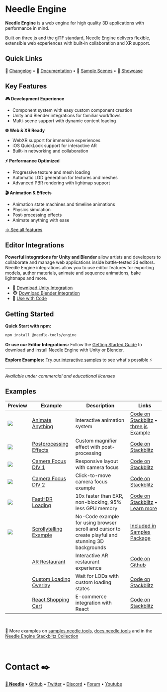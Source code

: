 # Needle Engine 

**Needle Engine** is a web engine for high quality 3D applications with performance in mind.

Built on three.js and the glTF standard, Needle Engine delivers flexible, extensible web experiences with built-in collaboration and XR support.

## Quick Links
🏓 [Changelog](https://github.com/needle-tools/needle-engine-support/releases) • 📑 [Documentation](https://docs.needle.tools) • 🧠 [Sample Scenes](https://samples.needle.tools) • 💎 [Showcase](https://engine.needle.tools/samples/?overlay=showcase)

## Key Features

**🎮 Development Experience**
- Component system with easy custom component creation
- Unity and Blender integrations for familiar workflows
- Multi-scene support with dynamic content loading

**🌐 Web & XR Ready**
- WebXR support for immersive experiences
- iOS QuickLook support for interactive AR
- Built-in networking and collaboration

**⚡ Performance Optimized**
- Progressive texture and mesh loading
- Automatic LOD generation for textures and meshes
- Advanced PBR rendering with lightmap support

**🎬 Animation & Effects**
- Animation state machines and timeline animations
- Physics simulation
- Post-processing effects
- Animate anything with ease

[→ See all features](https://docs.needle.tools/features)

## Editor Integrations

**Powerful integrations for Unity and Blender** allow artists and developers to collaborate and manage web applications inside battle-tested 3d editors. Needle Engine integrations allow you to use editor features for exporting models, author materials, animate and sequence animations, bake lightmaps and more.   
- 🎲 [Download Unity Integration](https://engine.needle.tools/downloads/unity)
- 🐵 [Download Blender Integration](https://engine.needle.tools/downloads/blender)
- 📜 [Use with Code](https://engine.needle.tools/docs/three/)

## Getting Started

**Quick Start with npm:**
```bash
npm install @needle-tools/engine
```

**Or use our Editor Integrations:** Follow the [Getting Started Guide](https://docs.needle.tools/getting-started) to download and install Needle Engine with Unity or Blender.

**Explore Examples:** [Try our interactive samples](https://engine.needle.tools/samples) to see what's possible ⚡

---

*Available under commercial and educational licenses*

## Examples

| Preview | Example | Description | Links |
|---------|---------|-------------|-------|
| [![](https://cdn.needle.tools/static/images/changelog/khr_animation_pointer-thumbnail.jpg?1)](https://khr-animation-pointer-zubcksz2dgy3k.needle.run/) | [Animate Anything](https://khr-animation-pointer-zubcksz2dgy3k.needle.run/) | Interactive animation system | [Code on Stackblitz](https://stackblitz.com/edit/needle-engine-animate-anything?file=src%2Fmain.ts) • [three.js Example](https://threejs.org/examples/?q=gltf#webgl_loader_gltf_animation_pointer) |
| [![](https://cdn.needle.tools/static/images/changelog/magnifier-postprocessing-example-thumbnail.jpg)](https://antialiasing-and-postprocessing-zubcksz1o8daw.needle.run/) | [Postprocessing Effects](https://antialiasing-and-postprocessing-zubcksz1o8daw.needle.run/) | Custom magnifier effect with post-processing | [Code on Stackblitz](https://stackblitz.com/edit/needle-engine-postprocessing) |
| [![](https://cdn.needle.tools/static/images/changelog/4.8.8-focus-thumbnail.jpg)](https://responsive-layout-z23hmxb22no6t.needle.run/) | [Camera Focus DIV 1](https://responsive-layout-z23hmxb22no6t.needle.run/) | Responsive layout with camera focus | [Code on Stackblitz](https://stackblitz.com/edit/needle-engine-camera-focus-rect?file=src%2Fsidebar.ts,index.html,src%2Fmain.ts) |
| [![](https://cdn.needle.tools/static/images/changelog/4.8.8-focus-2-thumbnail.jpg)](https://responsive-layout-click-example-z23hmxbzuyk6y.needle.run/) | [Camera Focus DIV 2](https://responsive-layout-click-example-z23hmxbzuyk6y.needle.run/) | Click-to-move camera focus example | [Code on Stackblitz](https://stackblitz.com/edit/needle-engine-camera-focus-rect-click-to-move?file=index.html,src%2Fmain.ts) |
| [![](https://cdn.needle.tools/static/images/changelog/fasthdr-thumbnail.jpg?1)](https://fasthdr-needle-engine-zubcks1li2iy.needle.run/) | [FastHDR Loading](https://fasthdr-needle-engine-zubcks1li2iy.needle.run/) | 10x faster than EXR, non-blocking, 95% less GPU memory | [Code on Stackblitz](https://stackblitz.com/edit/needle-fast-hdri-needle-engine) • [Learn more](https://cloud.needle.tools/hdris) |
| [![](https://cdn.needle.tools/static/images/changelog/scrollytelling-2-thumbnail.jpg)](https://scrollytelling-2-z23hmxby7c6x.needle.run/) | [Scrollytelling Example](https://scrollytelling-2-z23hmxby7c6x.needle.run/) | No-Code example for using browser scroll and cursor to create playful and stunning 3D backgrounds | [Included in Samples Package](https://samples.needle.tools) |
| | [AR Restaurant](https://ar-restaurant-example-zubcks1t14le.needle.run/) | Interactive AR restaurant experience | [Code on Github](https://github.com/needle-engine/ar-restaurant-example) |
| | [Custom Loading Overlay](https://lods-loading-overlay-z23hmxbz29h8vr.needle.run/) | Wait for LODs with custom loading states | [Code on Stackblitz](https://stackblitz.com/edit/needle-engine-wait-for-lods) |
| | [React Shopping Cart](https://reactshoppingcart-z23hmxbzcfkmf.needle.run/) | E-commerce integration with React | [Code on Stackblitz](https://stackblitz.com/edit/needle-react-shopping-cart-2) |
<br/>

👋 More examples on [samples.needle.tools](https://samples.needle.tools/), [docs.needle.tools](https://docs.needle.tools) and in the [Needle Engine Stackblitz Collection](https://stackblitz.com/@marwie/collections/needle-engine)

<br />

# Contact ✒️
<b>[🌵 Needle](https://needle.tools)</b> • 
[Github](https://github.com/needle-tools) • 
[Twitter](https://twitter.com/NeedleTools) • 
[Discord](https://discord.needle.tools) • 
[Forum](https://forum.needle.tools) • 
[Youtube](https://www.youtube.com/@needle-tools)